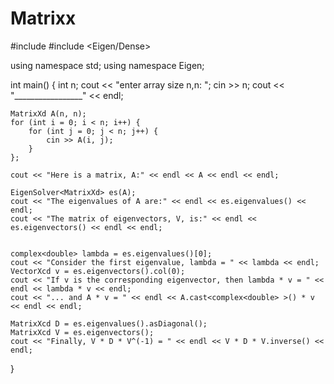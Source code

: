 # Matrixx
#include <iostream>
#include <Eigen/Dense>

using namespace std;
using namespace Eigen;

int main()
{
	int n;
	cout << "enter array size n,n: ";
	cin >> n;
	cout << "_________________" << endl;
	
	
	MatrixXd A(n, n);
	for (int i = 0; i < n; i++) {
		for (int j = 0; j < n; j++) {
			cin >> A(i, j);
		}
	};
	
	cout << "Here is a matrix, A:" << endl << A << endl << endl;

	EigenSolver<MatrixXd> es(A);
	cout << "The eigenvalues of A are:" << endl << es.eigenvalues() << endl;
	cout << "The matrix of eigenvectors, V, is:" << endl << es.eigenvectors() << endl << endl;


	complex<double> lambda = es.eigenvalues()[0];
	cout << "Consider the first eigenvalue, lambda = " << lambda << endl;
	VectorXcd v = es.eigenvectors().col(0);
	cout << "If v is the corresponding eigenvector, then lambda * v = " << endl << lambda * v << endl;
	cout << "... and A * v = " << endl << A.cast<complex<double> >() * v << endl << endl;

	MatrixXcd D = es.eigenvalues().asDiagonal();
	MatrixXcd V = es.eigenvectors();
	cout << "Finally, V * D * V^(-1) = " << endl << V * D * V.inverse() << endl;
}

